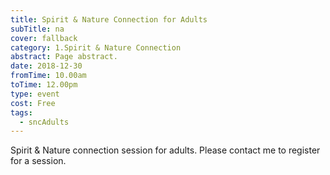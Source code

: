 ```yaml
---
title: Spirit & Nature Connection for Adults
subTitle: na
cover: fallback
category: 1.Spirit & Nature Connection
abstract: Page abstract.
date: 2018-12-30
fromTime: 10.00am
toTime: 12.00pm
type: event
cost: Free
tags:
  - sncAdults
---
```


Spirit & Nature connection session for adults. Please contact me to register for a session.

